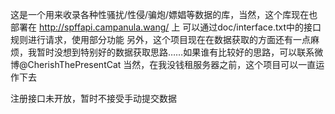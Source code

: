 这是一个用来收录各种性骚扰/性侵/骗炮/嫖娼等数据的库，当然，这个库现在也部署在 http://spffapi.campanula.wang/ 上
可以通过doc/interface.txt中的接口规则进行请求，使用部分功能
另外，这个项目现在在数据获取的方面还有一点麻烦，我暂时没想到特别好的数据获取思路……如果谁有比较好的思路，可以联系微博@CherishThePresentCat
当然，在我没钱租服务器之前，这个项目可以一直运作下去

注册接口未开放，暂时不接受手动提交数据